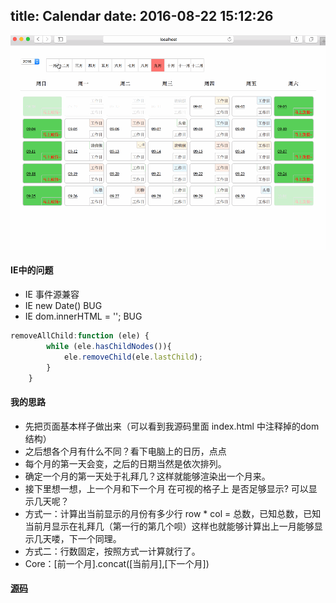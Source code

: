 title: Calendar
date: 2016-08-22 15:12:26
---

![](https://raw.githubusercontent.com/haner199401/haner199401.github.io/develop/images/my-calendar.gif)
<!--more-->

#### IE中的问题
* IE 事件源兼容
* IE new Date() BUG
* IE dom.innerHTML = ''; BUG
```js
removeAllChild:function (ele) {
        while (ele.hasChildNodes()){
            ele.removeChild(ele.lastChild);
        }
    }
```

#### 我的思路
* 先把页面基本样子做出来（可以看到我源码里面 index.html 中注释掉的dom结构）
* 之后想各个月有什么不同？看下电脑上的日历，点点
* 每个月的第一天会变，之后的日期当然是依次排列。
* 确定一个月的第一天处于礼拜几？这样就能够渲染出一个月来。
* 接下里想一想，上一个月和下一个月 在可视的格子上 是否足够显示? 可以显示几天呢？
* 方式一：计算出当前显示的月份有多少行 row * col = 总数，已知总数，已知当前月显示在礼拜几（第一行的第几个呗）这样也就能够计算出上一月能够显示几天喽，下一个同理。
* 方式二：行数固定，按照方式一计算就行了。
* Core：[前一个月].concat([当前月],[下一个月]) 

#### [源码](https://github.com/haner199401/calendar)